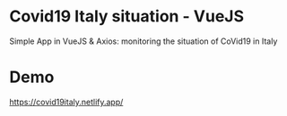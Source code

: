 # Covid19 Italy situation - VueJS
Simple App in VueJS & Axios: monitoring the situation of CoVid19 in Italy

# Demo
https://covid19italy.netlify.app/